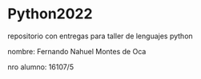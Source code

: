 # Python2022
repositorio con entregas para taller de lenguajes python 


nombre: Fernando Nahuel Montes de Oca

nro alumno: 16107/5

